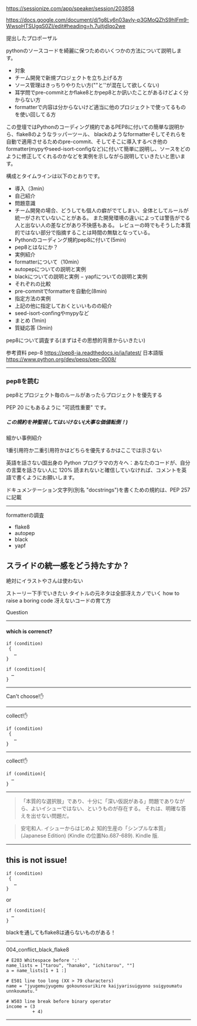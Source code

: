 https://sessionize.com/app/speaker/session/203858

https://docs.google.com/document/d/1g8Ly6n03avly-p3GMoQZhS9hIFm9-WwsoHTSUgqS0ZI/edit#heading=h.7uitjdlqo2we


提出したプロポーザル

pythonのソースコードを綺麗に保つためのいくつかの方法について説明します。
- 対象
- チーム開発で新規プロジェクトを立ち上げる方
- ソース管理はきっちりやりたい方(""と''が混在して欲しくない)
- 耳学問でpre-commitとかflake8とかpep8とか訊いたことがあるけどよく分からない方
- formatterで内容は分からないけど適当に他のプロジェクトで使ってるものを使い回してる方


この登壇ではPythonのコーディング規約であるPEP8に付いての簡単な説明から、flake8のようなラッパーツール、
blackのようなformatterそしてそれらを自動で適用させるためのpre-commit、そしてそこに導入するべき他のformatter(mypyやseed-isort-configなど)に付いて簡単に説明し、ソースをどのように修正してくれるのかなどを実例を示しながら説明していきたいと思います。


構成とタイムラインは以下のとおりです。
- 導入（3min）
- 自己紹介
- 問題意識
- チーム開発の場合、どうしても個人の癖がでてしまい、全体としてルールが統一がされていないことがある。 また開発環境の違いによっては警告がでる人と出ない人の差などがあり不快感もある。
レビューの時でもそうした本質的ではない部分で指摘することは時間の無駄となっている。
- Pythonのコーディング規約pep8に付いて(5min)
- pep8とはなにか？
- 実例紹介
- formatterについて（10min）
- autopepについての説明と実例
- blackについての説明と実例
− yapfについての説明と実例
- それぞれの比較
- pre-commitでformatterを自動化(8min)
- 指定方法の実例
- 上記の他に指定しておくといいものの紹介
- seed-isort-confingやmypyなど
- まとめ (1min)
- 質疑応答 (3min)




pep8について調査する(まずはその思想的背景からいきたい)

参考資料
pep-8
https://pep8-ja.readthedocs.io/ja/latest/
日本語版
https://www.python.org/dev/peps/pep-0008/

---
### pep8を読む

pep8とプロジェクト毎のルールがあったらプロジェクトを優先する

PEP 20 にもあるように "可読性重要" です。

##### この規約を神聖視してはいけない(大事な価値転倒！)

細かい事例紹介

1重引用符か二重引用符かはどちらを優先するかはここでは示さない

英語を話さない国出身の Python プログラマの方々へ：あなたのコードが、自分の言葉を話さない人に 120% 読まれないと確信していなければ、コメントを英語で書くようにお願いします。

ドキュメンテーション文字列(別名 "docstrings")を書くための規約は、PEP 257 に記載

----

formatterの調査
- flake8
- autopep
- black 
- yapf


## スライドの統一感をどう持たすか？
絶対にイラストやさんは使わない


ストーリー下手でいきたい
タイトルの元ネタは全部冴えカノでいく
how to raise a boring code
冴えないコードの育て方  


Question

---
 #### which is correnct?

```
if (condition)
 {
   …
}
```

```
if (condition){
  …
}
```
---

Can't choose!✋

---
collect!✋

```
if (condition)
 {
   …
}
```

---

collect!✋
```
if (condition){
  …
}
```

---
> 「本質的な選択肢」であり、十分に「深い仮説がある」問題でありながら、よいイシューではない、というものが存在する。
> それは、明確な答えを出せない問題だ。

> 安宅和人. イシューからはじめよ  知的生産の「シンプルな本質」 (Japanese Edition) (Kindle の位置No.687-689). Kindle 版. 
---


## this is not issue!

```
if (condition)
 {
   …
}
```

 or 

```
if (condition){
  …
}
```


blackを通してもflake8は通らないものがある！

---

004_conflict_black_flake8
```
# E203 Whitespace before ':'
name_lists = ["tarou", "hanako", "ichitarou", ""]
a = name_lists[1 + 1 :]

# E501 line too long (XX > 79 characters)
name = "jyugemujyugemu gokounosurikire kaijyarisuigyono suigyoumatu unnkoumatu."

# W503 line break before binary operator
income = (3
          + 4)
```

---
